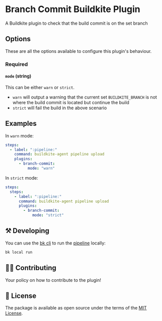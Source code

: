 # Branch Commit Buildkite Plugin 

A Buildkite plugin to check that the build commit is on the set branch

## Options

These are all the options available to configure this plugin's behaviour.

### Required

#### `mode` (string)

This can be either `warn` or `strict`.
 
- `warn` will output a warning that the current set `BUILDKITE_BRANCH` is not where the build commit is located but continue the build
- `strict` will fail the build in the above scenario

## Examples

In `warn` mode:

```yaml
steps:
  - label: ":pipeline:"
    command: buildkite-agent pipeline upload
    plugins:
      - branch-commit:
          mode: "warn"
```

In `strict` mode:

```yaml
steps:
  steps:
    - label: ":pipeline:"
      command: buildkite-agent pipeline upload
      plugins:
        - branch-commit:
            mode: "strict"
```

## ⚒ Developing

You can use the [bk cli](https://github.com/buildkite/cli) to run the [pipeline](.buildkite/pipeline.yml) locally:

```bash
bk local run
```

## 👩‍💻 Contributing

Your policy on how to contribute to the plugin!

## 📜 License

The package is available as open source under the terms of the [MIT License](https://opensource.org/licenses/MIT).
